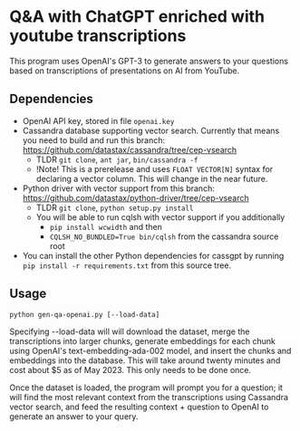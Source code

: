 # Q&A with ChatGPT enriched with youtube transcriptions

This program uses OpenAI's GPT-3 to generate answers to your questions based on transcriptions of presentations on AI from YouTube.

## Dependencies

- OpenAI API key, stored in file `openai.key`
- Cassandra database supporting vector search. Currently that means you need to build and run 
this branch: https://github.com/datastax/cassandra/tree/cep-vsearch
  - TLDR `git clone`, `ant jar`, `bin/cassandra -f`
  - !Note! This is a prerelease and uses `FLOAT VECTOR[N]` syntax for declaring a vector column.
    This will change in the near future.
- Python driver with vector support from this branch: https://github.com/datastax/python-driver/tree/cep-vsearch
  - TLDR `git clone`, `python setup.py install`
  - You will be able to run cqlsh with vector support if you additionally
    - `pip install wcwidth` and then
    - `CQLSH_NO_BUNDLED=True bin/cqlsh` from the cassandra source root
- You can install the other Python dependencies for cassgpt by running 
`pip install -r requirements.txt` from this source tree.

## Usage
`python gen-qa-openai.py [--load-data]`

Specifying --load-data will will download the dataset, merge the transcriptions into larger chunks, generate embeddings for each chunk using OpenAI's text-embedding-ada-002 model, and insert the chunks and embeddings into the database.  This will take around twenty minutes and cost about $5 as of May 2023.
This only needs to be done once.

Once the dataset is loaded, the program will prompt you for a question; it will find the most
relevant context from the transcriptions using Cassandra vector search, and feed the resulting
context + question to OpenAI to generate an answer to your query.
